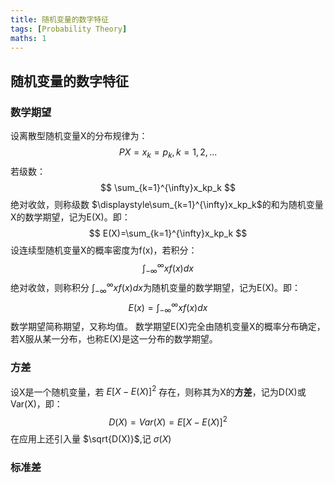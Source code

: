 ```yaml
---
title: 随机变量的数字特征
tags: [Probability Theory]
maths: 1
---
```

## 随机变量的数字特征
### 数学期望
设离散型随机变量X的分布规律为：
$$
P{X=x_k}=p_k,  k=1,2,...
$$
若级数：
$$
\sum_{k=1}^{\infty}x_kp_k
$$
绝对收敛，则称级数 $\displaystyle\sum_{k=1}^{\infty}x_kp_k$的和为随机变量X的数学期望，记为E(X)。即：
$$
E(X)=\sum_{k=1}^{\infty}x_kp_k
$$
设连续型随机变量X的概率密度为f(x)，若积分：
$$
\int_{-\infty}^{\infty}xf(x)dx
$$
绝对收敛，则称积分 $\int_{-\infty}^{\infty}xf(x)dx$为随机变量的数学期望，记为E(X)。即：
$$
E(x)=\int_{-\infty}^{\infty}xf(x)dx
$$
数学期望简称期望，又称均值。
数学期望E(X)完全由随机变量X的概率分布确定，若X服从某一分布，也称E(X)是这一分布的数学期望。
### 方差
设X是一个随机变量，若 $E{[X-E(X)]^2}$ 存在，则称其为X的**方差**，记为D(X)或Var(X)，即：
$$
D(X)=Var(X)=E{[X-E(X)]^2}
$$
在应用上还引入量 $\sqrt{D(X)}$,记 $\sigma(X)$
### 标准差


###

